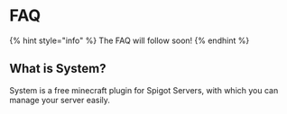 # FAQ

{% hint style="info" %}
The FAQ will follow soon!
{% endhint %}

## What is System?

System is a free minecraft plugin for Spigot Servers, with which you can manage your server easily.

